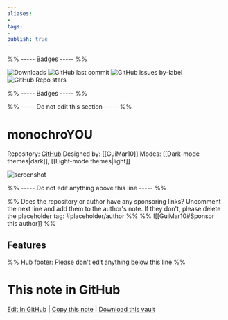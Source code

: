 ```yaml
---
aliases:
- 
tags: 
- 
publish: true
---
```


%% ----- Badges ----- %%

![Downloads](https://img.shields.io/badge/downloads-8619-573E7A?style=for-the-badge&logo=)
![GitHub last commit](https://img.shields.io/github/last-commit/GuiMar10/monochroYOU?color=573E7A&label=last%20update&logo=github&style=for-the-badge)
![GitHub issues by-label](https://img.shields.io/github/issues/GuiMar10/monochroYOU/help%20wanted?color=573E7A&logo=github&style=for-the-badge) 
![GitHub Repo stars](https://img.shields.io/github/stars/GuiMar10/monochroYOU?color=573E7A&logo=github&style=for-the-badge)

%% ----- Badges ----- %%

%% ----- Do not edit this section ----- %%

# monochroYOU

Repository: [GitHub](https://github.com/GuiMar10/monochroYOU)
Designed by: [[GuiMar10]]
Modes: [[Dark-mode themes|dark]], [[Light-mode themes|light]]



![screenshot](https://github.com/GuiMar10/monochroYOU/raw/HEAD/screenshot.png)

%% ----- Do not edit anything above this line ----- %% 

%% Does the repository or author have any sponsoring links? Uncomment the next line and add them to the author's note. If they don't, please delete the placeholder tag: #placeholder/author %%
%% ![[GuiMar10#Sponsor this author]] %%


## Features



%% Hub footer: Please don't edit anything below this line %%

# This note in GitHub

<span class="git-footer">[Edit In GitHub](https://github.dev/obsidian-community/obsidian-hub/blob/main/02%20-%20Community%20Expansions/02.05%20All%20Community%20Expansions/Themes/monochroYOU.md "git-hub-edit-note") | [Copy this note](https://raw.githubusercontent.com/obsidian-community/obsidian-hub/main/02%20-%20Community%20Expansions/02.05%20All%20Community%20Expansions/Themes/monochroYOU.md "git-hub-copy-note") | [Download this vault](https://github.com/obsidian-community/obsidian-hub/archive/refs/heads/main.zip "git-hub-download-vault") </span>
